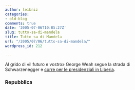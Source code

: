 ```yaml
---
author: leibniz
categories:
- old-blog
comments: true
date: '2005-07-06T10:05:27Z'
slug: tutto-sa-di-mandela
title: Tutto sa di Mandela
url: "/2005/07/06/tutto-sa-di-mandela/"
wordpress_id: 212

---
```

Al grido di «il futuro e vostro» George Weah segue la strada di Schwarzenegger e [corre per le presidenziali in Liberia](http://www.repubblica.it/2005/g/sezioni/esteri/weah/weah/weah.html).  



### Repubblica
